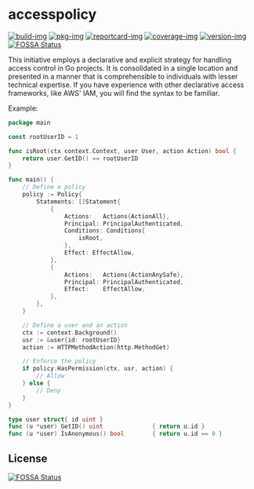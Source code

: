 # accesspolicy

[![build-img]][build-url]
[![pkg-img]][pkg-url]
[![reportcard-img]][reportcard-url]
[![coverage-img]][coverage-url]
[![version-img]][version-url]
[![FOSSA Status](https://app.fossa.com/api/projects/git%2Bgithub.com%2FTrezcool%2Faccesspolicy.svg?type=shield)](https://app.fossa.com/projects/git%2Bgithub.com%2FTrezcool%2Faccesspolicy?ref=badge_shield)

This initiative employs a declarative and explicit strategy for handling access control in Go projects. 
It is consolidated in a single location and presented in a manner that is comprehensible to individuals with lesser technical expertise. 
If you have experience with other declarative access frameworks, like AWS' IAM, you will find the syntax to be familiar.

Example:

```go
package main

const rootUserID = 1

func isRoot(ctx context.Context, user User, action Action) bool {
	return user.GetID() == rootUserID
}

func main() {
	// Define a policy
	policy := Policy{
		Statements: []Statement{
			{
				Actions:   Actions{ActionAll},
				Principal: PrincipalAuthenticated,
				Conditions: Conditions{
					isRoot,
				},
				Effect: EffectAllow,
			},
			{
				Actions:   Actions{ActionAnySafe},
				Principal: PrincipalAuthenticated,
				Effect:    EffectAllow,
			},
		},
	}

	// Define a user and an action
	ctx := context.Background()
	usr := &user{id: rootUserID}
	action := HTTPMethodAction(http.MethodGet)

	// Enforce the policy
	if policy.HasPermission(ctx, usr, action) {
		// Allow
	} else {
		// Deny
	}
}

type user struct{ id uint }
func (u *user) GetID() uint              { return u.id }
func (u *user) IsAnonymous() bool        { return u.id == 0 }
```

[build-img]: https://github.com/Trezcool/accesspolicy/workflows/ci/badge.svg
[build-url]: https://github.com/Trezcool/accesspolicy/actions
[pkg-img]: https://pkg.go.dev/badge/Trezcool/accesspolicy/v0
[pkg-url]: https://pkg.go.dev/github.com/Trezcool/accesspolicy/v0
[reportcard-img]: https://goreportcard.com/badge/Trezcool/accesspolicy
[reportcard-url]: https://goreportcard.com/report/Trezcool/accesspolicy
[coverage-img]: https://codecov.io/gh/Trezcool/accesspolicy/branch/main/graph/badge.svg
[coverage-url]: https://codecov.io/gh/Trezcool/accesspolicy
[version-img]: https://img.shields.io/github/v/release/Trezcool/accesspolicy
[version-url]: https://github.com/Trezcool/accesspolicy/releases


## License
[![FOSSA Status](https://app.fossa.com/api/projects/git%2Bgithub.com%2FTrezcool%2Faccesspolicy.svg?type=large)](https://app.fossa.com/projects/git%2Bgithub.com%2FTrezcool%2Faccesspolicy?ref=badge_large)